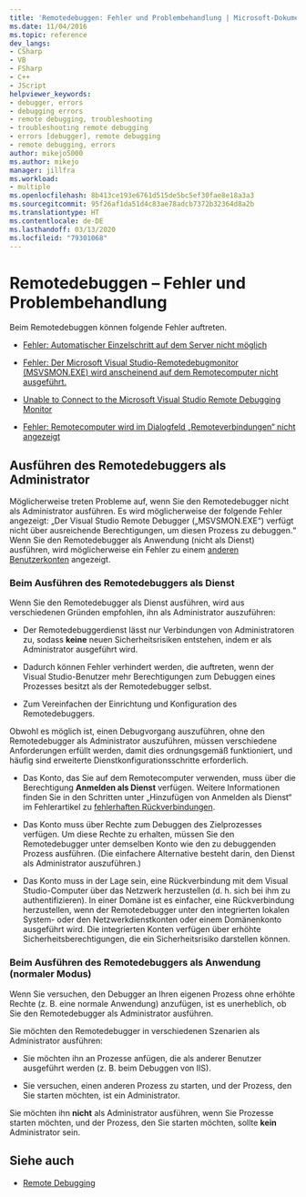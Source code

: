 ```yaml
---
title: 'Remotedebuggen: Fehler und Problembehandlung | Microsoft-Dokumentation'
ms.date: 11/04/2016
ms.topic: reference
dev_langs:
- CSharp
- VB
- FSharp
- C++
- JScript
helpviewer_keywords:
- debugger, errors
- debugging errors
- remote debugging, troubleshooting
- troubleshooting remote debugging
- errors [debugger], remote debugging
- remote debugging, errors
author: mikejo5000
ms.author: mikejo
manager: jillfra
ms.workload:
- multiple
ms.openlocfilehash: 8b413ce193e6761d515de5bc5ef30fae8e18a3a3
ms.sourcegitcommit: 95f26af1da51d4c83ae78adcb7372b32364d8a2b
ms.translationtype: HT
ms.contentlocale: de-DE
ms.lasthandoff: 03/13/2020
ms.locfileid: "79301068"
---
```

# <a name="remote-debugging-errors-and-troubleshooting"></a>Remotedebuggen – Fehler und Problembehandlung

Beim Remotedebuggen können folgende Fehler auftreten.

- [Fehler: Automatischer Einzelschritt auf dem Server nicht möglich](../debugger/error-unable-to-automatically-step-into-the-server.md)

- [Fehler: Der Microsoft Visual Studio-Remotedebugmonitor (MSVSMON.EXE) wird anscheinend auf dem Remotecomputer nicht ausgeführt.](error-remote-debugging-monitor-msvsmon-exe-does-not-appear-to-be-running.md)

- [Unable to Connect to the Microsoft Visual Studio Remote Debugging Monitor](../debugger/unable-to-connect-to-the-microsoft-visual-studio-remote-debugging-monitor.md)

- [Fehler: Remotecomputer wird im Dialogfeld „Remoteverbindungen“ nicht angezeigt](../debugger/error-remote-machine-does-not-appear-in-a-remote-connections-dialog.md)

## <a name="run-the-remote-debugger-as-an-administrator"></a>Ausführen des Remotedebuggers als Administrator

Möglicherweise treten Probleme auf, wenn Sie den Remotedebugger nicht als Administrator ausführen. Es wird möglicherweise der folgende Fehler angezeigt: „Der Visual Studio Remote Debugger („MSVSMON.EXE“) verfügt nicht über ausreichende Berechtigungen, um diesen Prozess zu debuggen.“ Wenn Sie den Remotedebugger als Anwendung (nicht als Dienst) ausführen, wird möglicherweise ein Fehler zu einem [anderen Benutzerkonten](error-the-microsoft-visual-studio-remote-debugging-monitor-on-the-remote-computer-is-running-as-a-different-user.md) angezeigt.

### <a name="when-running-the-remote-debugger-as-a-service"></a>Beim Ausführen des Remotedebuggers als Dienst

Wenn Sie den Remotedebugger als Dienst ausführen, wird aus verschiedenen Gründen empfohlen, ihn als Administrator auszuführen:

- Der Remotedebuggerdienst lässt nur Verbindungen von Administratoren zu, sodass **keine** neuen Sicherheitsrisiken entstehen, indem er als Administrator ausgeführt wird.

- Dadurch können Fehler verhindert werden, die auftreten, wenn der Visual Studio-Benutzer mehr Berechtigungen zum Debuggen eines Prozesses besitzt als der Remotedebugger selbst.

- Zum Vereinfachen der Einrichtung und Konfiguration des Remotedebuggers.

Obwohl es möglich ist, einen Debugvorgang auszuführen, ohne den Remotedebugger als Administrator auszuführen, müssen verschiedene Anforderungen erfüllt werden, damit dies ordnungsgemäß funktioniert, und häufig sind erweiterte Dienstkonfigurationsschritte erforderlich.

- Das Konto, das Sie auf dem Remotecomputer verwenden, muss über die Berechtigung **Anmelden als Dienst** verfügen. Weitere Informationen finden Sie in den Schritten unter „Hinzufügen von Anmelden als Dienst“ im Fehlerartikel zu [fehlerhaften Rückverbindungen](error-the-visual-studio-remote-debugger-service-on-the-target-computer-cannot-connect-back-to-this-computer.md).

- Das Konto muss über Rechte zum Debuggen des Zielprozesses verfügen. Um diese Rechte zu erhalten, müssen Sie den Remotedebugger unter demselben Konto wie den zu debuggenden Prozess ausführen. (Die einfachere Alternative besteht darin, den Dienst als Administrator auszuführen.) 

- Das Konto muss in der Lage sein, eine Rückverbindung mit dem Visual Studio-Computer über das Netzwerk herzustellen (d. h. sich bei ihm zu authentifizieren). In einer Domäne ist es einfacher, eine Rückverbindung herzustellen, wenn der Remotedebugger unter den integrierten lokalen System- oder den Netzwerkdienstkonten oder einem Domänenkonto ausgeführt wird. Die integrierten Konten verfügen über erhöhte Sicherheitsberechtigungen, die ein Sicherheitsrisiko darstellen können.

### <a name="when-running-the-remote-debugger-as-an-application-normal-mode"></a>Beim Ausführen des Remotedebuggers als Anwendung (normaler Modus)

Wenn Sie versuchen, den Debugger an Ihren eigenen Prozess ohne erhöhte Rechte (z. B. eine normale Anwendung) anzufügen, ist es unerheblich, ob Sie den Remotedebugger als Administrator ausführen.

Sie möchten den Remotedebugger in verschiedenen Szenarien als Administrator ausführen:

- Sie möchten ihn an Prozesse anfügen, die als anderer Benutzer ausgeführt werden (z. B. beim Debuggen von IIS).

- Sie versuchen, einen anderen Prozess zu starten, und der Prozess, den Sie starten möchten, ist ein Administrator.

Sie möchten ihn **nicht** als Administrator ausführen, wenn Sie Prozesse starten möchten, und der Prozess, den Sie starten möchten, sollte **kein** Administrator sein.

## <a name="see-also"></a>Siehe auch
- [Remote Debugging](../debugger/remote-debugging.md)